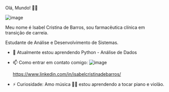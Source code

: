 Olá, Mundo! 👋😃

![image](https://github.com/IsabelCBarros/IsabelCBarros/assets/100105009/75056a82-0d37-4d3a-b7d7-b63eeab594b0)


Meu nome é Isabel Cristina de Barros, sou farmacêutica clínica em transição de carreia.

Estudante de Análise e Desenvolvimento de Sistemas.

- 🌱 Atualmente estou aprendendo Python - Análise de Dados
  
- 📫 Como entrar em contato comigo: ![image](https://github.com/IsabelCBarros/IsabelCBarros/assets/100105009/dc8a271f-041d-4c11-b870-fb820e72f020)

     https://www.linkedin.com/in/isabelcristinadebarros/


- ⚡ Curiosidade: Amo música 💖💖 estou aprendendo a tocar piano e violão.


